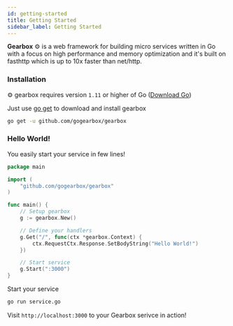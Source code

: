```yaml
---
id: getting-started
title: Getting Started
sidebar_label: Getting Started
---
```


**Gearbox** :gear: is a web framework for building micro services written in Go with a focus on high performance and memory optimization and it's built on fasthttp which is up to 10x faster than net/http.

### Installation

:gear: gearbox requires version `1.11` or higher of Go ([Download Go](https://golang.org/dl/))

Just use [go get](https://golang.org/cmd/go/#hdr-Add_dependencies_to_current_module_and_install_them) to download and install gearbox

```bash
go get -u github.com/gogearbox/gearbox
```

### Hello World!

You easily start your service in few lines!

``` go
package main

import (
	"github.com/gogearbox/gearbox"
)

func main() {
	// Setup gearbox
	g := gearbox.New()

	// Define your handlers
	g.Get("/", func(ctx *gearbox.Context) {
		ctx.RequestCtx.Response.SetBodyString("Hello World!")
	})

	// Start service
	g.Start(":3000")
}
```

Start your service

```bash
go run service.go
```

Visit `http://localhost:3000` to your Gearbox serivce in action! 
